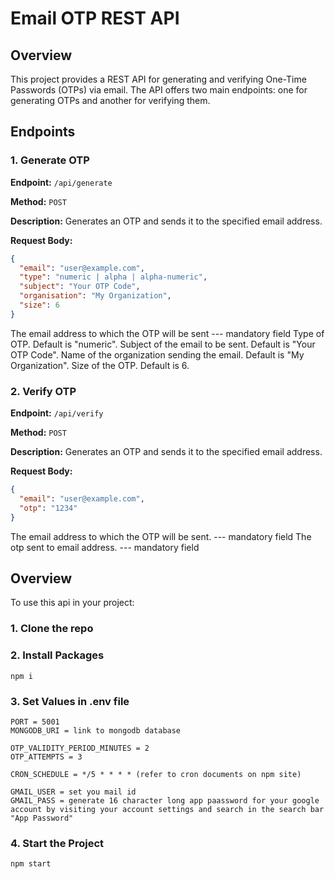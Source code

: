 # Email OTP REST API

## Overview

This project provides a REST API for generating and verifying One-Time Passwords (OTPs) via email. The API offers two main endpoints: one for generating OTPs and another for verifying them.

## Endpoints

### 1. Generate OTP

**Endpoint:** `/api/generate`

**Method:** `POST`

**Description:** Generates an OTP and sends it to the specified email address.

**Request Body:**

```json
{
  "email": "user@example.com",                
  "type": "numeric | alpha | alpha-numeric",  
  "subject": "Your OTP Code",                 
  "organisation": "My Organization",          
  "size": 6                                   
}

```
The email address to which the OTP will be sent --- mandatory field
Type of OTP. Default is "numeric".
Subject of the email to be sent. Default is "Your OTP Code".
Name of the organization sending the email. Default is "My Organization".
Size of the OTP. Default is 6.

### 2. Verify OTP
  
  **Endpoint:** `/api/verify`
  
  **Method:** `POST`
  
  **Description:** Generates an OTP and sends it to the specified email address.
  
  **Request Body:**
  
  ```json
  {
    "email": "user@example.com",
    "otp": "1234"
  }
  ```

The email address to which the OTP will be sent. --- mandatory field
The otp sent to email address. --- mandatory field


## Overview

To use this api in your project:

### 1. Clone the repo
### 2. Install Packages

```node
npm i
```
### 3. Set Values in .env file
```env
PORT = 5001
MONGODB_URI = link to mongodb database

OTP_VALIDITY_PERIOD_MINUTES = 2
OTP_ATTEMPTS = 3

CRON_SCHEDULE = */5 * * * * (refer to cron documents on npm site)

GMAIL_USER = set you mail id
GMAIL_PASS = generate 16 character long app paassword for your google account by visiting your account settings and search in the search bar "App Password"
```

### 4. Start the Project
```node
npm start
```

